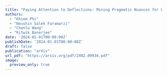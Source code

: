 ```yaml
---
title: "Paying Attention to Deflections: Mining Pragmatic Nuances for Whataboutism Detection in Online Discourse"
authors:
  - "Khiem Phi"
  - "Noushin Salek Faramarzi"
  - "Chenlu Wang"
  - "Ritwik Banerjee"
date: '2024-01-01T00:00:00Z'
publishDate: '2024-01-01T00:00:00Z'
draft: false
publication: "arXiv"
url_pdf: "https://arxiv.org/pdf/2402.09934.pdf"
image:
  preview_only: true
---
```


